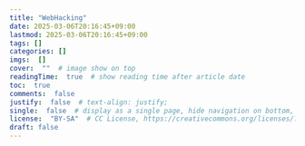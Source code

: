 ```yaml
---
title: "WebHacking"
date: 2025-03-06T20:16:45+09:00
lastmod: 2025-03-06T20:16:45+09:00
tags: []
categories: []
imgs:  []
cover:  ""  # image show on top
readingTime:  true  # show reading time after article date
toc:  true
comments:  false
justify:  false  # text-align: justify;
single:  false  # display as a single page, hide navigation on bottom, like as about page.
license:  "BY-SA"  # CC License, https://creativecommons.org/licenses/?lang=ko
draft: false
---
```




